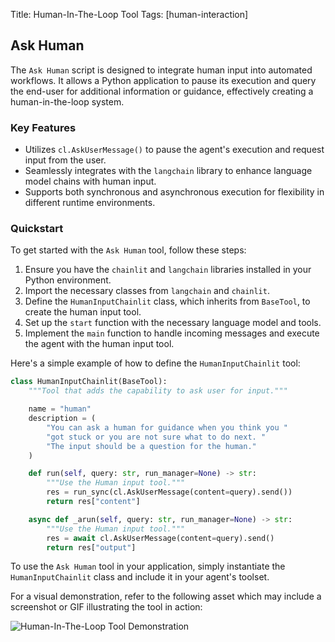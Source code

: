 Title: Human-In-The-Loop Tool
Tags: [human-interaction]

## Ask Human

The `Ask Human` script is designed to integrate human input into automated workflows. It allows a Python application to pause its execution and query the end-user for additional information or guidance, effectively creating a human-in-the-loop system.

### Key Features

- Utilizes `cl.AskUserMessage()` to pause the agent's execution and request input from the user.
- Seamlessly integrates with the `langchain` library to enhance language model chains with human input.
- Supports both synchronous and asynchronous execution for flexibility in different runtime environments.

### Quickstart

To get started with the `Ask Human` tool, follow these steps:

1. Ensure you have the `chainlit` and `langchain` libraries installed in your Python environment.
2. Import the necessary classes from `langchain` and `chainlit`.
3. Define the `HumanInputChainlit` class, which inherits from `BaseTool`, to create the human input tool.
4. Set up the `start` function with the necessary language model and tools.
5. Implement the `main` function to handle incoming messages and execute the agent with the human input tool.

Here's a simple example of how to define the `HumanInputChainlit` tool:

```python
class HumanInputChainlit(BaseTool):
    """Tool that adds the capability to ask user for input."""

    name = "human"
    description = (
        "You can ask a human for guidance when you think you "
        "got stuck or you are not sure what to do next. "
        "The input should be a question for the human."
    )

    def run(self, query: str, run_manager=None) -> str:
        """Use the Human input tool."""
        res = run_sync(cl.AskUserMessage(content=query).send())
        return res["content"]

    async def _arun(self, query: str, run_manager=None) -> str:
        """Use the Human input tool."""
        res = await cl.AskUserMessage(content=query).send()
        return res["output"]
```

To use the `Ask Human` tool in your application, simply instantiate the `HumanInputChainlit` class and include it in your agent's toolset.

For a visual demonstration, refer to the following asset which may include a screenshot or GIF illustrating the tool in action:

![Human-In-The-Loop Tool Demonstration](https://github.com/Chainlit/cookbook/assets/16107237/5352b277-4eef-4716-a4f4-233864bf696e)
